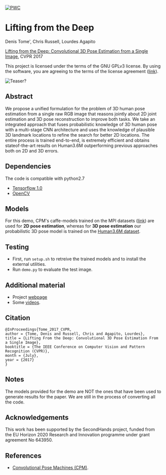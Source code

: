 [![PWC](https://img.shields.io/endpoint.svg?url=https://paperswithcode.com/badge/lifting-from-the-deep-convolutional-3d-pose/3d-human-pose-estimation-on-human36m)](https://paperswithcode.com/sota/3d-human-pose-estimation-on-human36m?p=lifting-from-the-deep-convolutional-3d-pose)

# Lifting from the Deep
Denis Tome', Chris Russell, Lourdes Agapito

[Lifting from the Deep: Convolutional 3D Pose Estimation from a Single Image](http://openaccess.thecvf.com/content_cvpr_2017/papers/Tome_Lifting_From_the_CVPR_2017_paper.pdf), CVPR 2017

This project is licensed under the terms of the GNU GPLv3 license. By using the software, you are agreeing to the terms of the license agreement ([link](https://github.com/DenisTome/Lifting-from-the-Deep-release/blob/master/LICENSE)).

![Teaser?](https://github.com/DenisTome/Lifting-from-the-Deep-release/blob/master/data/images/teaser-github.png)
## Abstract

We propose a unified formulation for the problem of 3D human pose estimation from a single raw RGB image
that reasons jointly about 2D joint estimation and 3D pose reconstruction to improve both tasks. We take an integrated
approach that fuses probabilistic knowledge of 3D human pose with a multi-stage CNN architecture and uses
the knowledge of plausible 3D landmark locations to refine the search for better 2D locations. The entire process is
trained end-to-end, is extremely efficient and obtains stateof-the-art results on Human3.6M outperforming previous
approaches both on 2D and 3D errors.

## Dependencies

The code is compatible with python2.7
- [Tensorflow 1.0](https://www.tensorflow.org/)
- [OpenCV](http://opencv.org/)

## Models

For this demo, CPM's caffe-models trained on the MPI datasets ([link](https://github.com/shihenw/convolutional-pose-machines-release/tree/master/model)) are used for **2D pose estimation**, whereas for **3D pose estimation** our probabilistic 3D pose model is trained on the [Human3.6M dataset](http://vision.imar.ro/human3.6m/description.php).

## Testing
- First, run `setup.sh` to retreive the trained models and to install the external utilities.
- Run `demo.py` to evaluate the test image.

## Additional material
- Project [webpage](https://denistome.com/papers/LiftingFromTheDeep.html)
- Some [videos](https://youtu.be/tKfkGttx0qs).

## Citation

	@InProceedings{Tome_2017_CVPR,
	author = {Tome, Denis and Russell, Chris and Agapito, Lourdes},
	title = {Lifting From the Deep: Convolutional 3D Pose Estimation From a Single Image},
	booktitle = {The IEEE Conference on Computer Vision and Pattern Recognition (CVPR)},
	month = {July},
	year = {2017}
	}

## Notes

The models provided for the demo are NOT the ones that have been used to generate results for the paper. We are still in the process of converting all the code.

## Acknowledgements

This work has been supported by the SecondHands project, funded from the EU Horizon 2020 Research and Innovation programme under grant agreement No 643950.

## References

- [Convolutional Pose Machines (CPM)](https://github.com/shihenw/convolutional-pose-machines-release).
